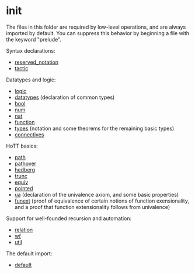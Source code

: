 init
====

The files in this folder are required by low-level operations, and
are always imported by default. You can suppress this behavior by
beginning a file with the keyword "prelude".

Syntax declarations:

* [reserved_notation](reserved_notation.hlean)
* [tactic](tactic.hlean)

Datatypes and logic:

* [logic](logic.hlean)
* [datatypes](datatypes.hlean) (declaration of common types)
* [bool](bool.hlean)
* [num](num.hlean)
* [nat](nat.hlean)
* [function](function.hlean)
* [types](types.hlean) (notation and some theorems for the remaining basic types)
* [connectives](connectives.hlean)

HoTT basics:

* [path](path.hlean)
* [pathover](pathover.hlean)
* [hedberg](hedberg.hlean)
* [trunc](trunc.hlean)
* [equiv](equiv.hlean)
* [pointed](pointed.hlean)
* [ua](ua.hlean) (declaration of the univalence axiom, and some basic properties)
* [funext](funext.hlean) (proof of equivalence of certain notions of function exensionality, and a proof that function extensionality follows from univalence)

Support for well-founded recursion and automation:

* [relation](relation.hlean)
* [wf](wf.hlean)
* [util](util.hlean)

The default import:

* [default](default.hlean)
